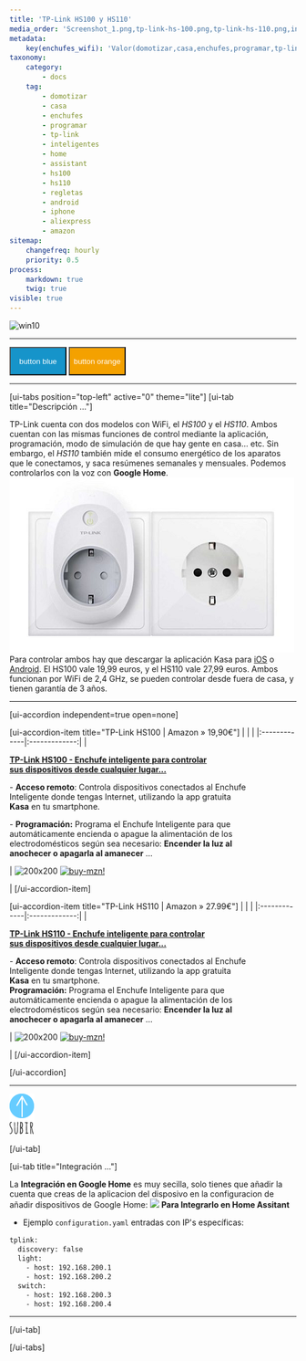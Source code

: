 ```yaml
---
title: 'TP-Link HS100 y HS110'
media_order: 'Screenshot_1.png,tp-link-hs-100.png,tp-link-hs-110.png,integracion_google_home.gif,up1_azul1.png'
metadata:
    key(enchufes_wifi): 'Valor(domotizar,casa,enchufes,programar,tp-link,inteligentes,programar,home,assistant,hs100,hs110,regletas,android,iphone,aliexpress,amazon)'
taxonomy:
    category:
        - docs
    tag:
        - domotizar
        - casa
        - enchufes
        - programar
        - tp-link
        - inteligentes
        - home
        - assistant
        - hs100
        - hs110
        - regletas
        - android
        - iphone
        - aliexpress
        - amazon
sitemap:
    changefreq: hourly
    priority: 0.5
process:
    markdown: true
    twig: true
visible: true
---
```


![win10](image://os-compat.png)

---
<button type="button" style="color:#fff;background-color:#1694CA;width:100px;height:50px;">button blue</button>
<button type="button" style="color:#fff;background-color:#f4a100;width:100px;height:50px;">button orange</button>


---

[ui-tabs position="top-left" active="0" theme="lite"]
[ui-tab title="Descripción ..."]

TP-Link cuenta con dos modelos con WiFi, el _HS100_ y el _HS110_. Ambos cuentan con las mismas funciones de control mediante la aplicación, programación, modo de simulación de que hay gente en casa... etc. Sin embargo, el _HS110_ también mide el consumo energético de los aparatos que le conectamos, y saca resúmenes semanales y mensuales. Podemos controlarlos con la voz con **Google Home**.
![](Screenshot_1.png)
Para controlar ambos hay que descargar la aplicación Kasa para [iOS](https://apple.co/2WveAlg) o [Android](http://bit.ly/2YgEx8L). El HS100 vale 19,99 euros, y el HS110 vale 27,99 euros. Ambos funcionan por WiFi de 2,4 GHz, se pueden controlar desde fuera de casa, y tienen garantía de 3 años.

---

[ui-accordion independent=true open=none]

[ui-accordion-item title="TP-Link HS100 | Amazon » 19,90€"]
|  |  |
|:-------------|:-------------:|
| <p>[**TP-Link HS100 - Enchufe inteligente para controlar<br /> sus dispositivos desde cualquier lugar...**](https://amzn.to/2Lj7sHB)</p><p>- **Acceso remoto**: Controla dispositivos conectados al Enchufe<br/>Inteligente donde tengas Internet, utilizando la app gratuita<br/>**Kasa** en tu smartphone.</p><p>- **Programación:** Programa el Enchufe Inteligente para que<br/>automáticamente encienda o apague la alimentación de los<br/> electrodomésticos según sea necesario: **Encender la luz al <br/>anochecer o apagarla al amanecer** ...</p> | ![200x200][amzn-TPL-HS100] [![buy-mzn!][buy-mzn]](https://amzn.to/2Lj7sHB)</p> |
[/ui-accordion-item]

[ui-accordion-item title="TP-Link HS110 | Amazon » 27.99€"]
|  |  |
|:-------------|:-------------:|
| <p>[**TP-Link HS110 - Enchufe inteligente para controlar<br /> sus dispositivos desde cualquier lugar...**](https://amzn.to/2HjWRab)</p><p>- **Acceso remoto**: Controla dispositivos conectados al Enchufe<br/>Inteligente donde tengas Internet, utilizando la app gratuita<br/>**Kasa** en tu smartphone.<br />**Programación:** Programa el Enchufe Inteligente para que<br/>automáticamente encienda o apague la alimentación de los<br/> electrodomésticos según sea necesario: **Encender la luz al <br/>anochecer o apagarla al amanecer** ...</p> | ![200x200][amzn-TPL-HS110] [![buy-mzn!][buy-mzn]](https://amzn.to/2HjWRab)</p> |
[/ui-accordion-item]

[/ui-accordion]

<!--- REFERENCIA A IMAGENES AL PIE DEL ARTÍCULO --->

[amzn-TPL-HS100]: user:/pages/03.enchufes-Inteligentes/01.tp-link-hs100-hs110/tp-link-hs-100.png?lightbox=1024&cropResize=200,200
[amzn-TPL-HS110]: user://pages/03.enchufes-Inteligentes/01.tp-link-hs100-hs110/tp-link-hs-110.png?lightbox=1024&cropResize=200,200
[buy-mzn]: https://dabuttonfactory.com/button.png?t=Comprar+en+AMAZON!&f=Roboto-Bold&ts=16&tc=fff&w=200&h=40&c=5&bgt=unicolored&bgc=037ba2

<!--- OCULTO: ![buy-aliex!][buy-aliex] --->
[buy-aliex]: https://dabuttonfactory.com/button.png?t=Comprar+en+ALIEXPRESS!&f=Roboto-Bold&ts=16&tc=fff&w=200&h=40&c=5&bgt=unicolored&bgc=ffae00

---

[![](up1_azul1.png)](# "Volver al Inicio")

[/ui-tab]

[ui-tab title="Integración ..."]

La **Integración en Google Home** es muy secilla, solo tienes que añadir la cuenta que creas de la aplicacion del disposivo en la configuracion de añadir dispositivos de Google Home:
![](integracion_google_home.gif)
**Para Integrarlo en Home Assitant**


+ Ejemplo `configuration.yaml` entradas con IP's específicas:

```text
tplink:
  discovery: false
  light:
    - host: 192.168.200.1
    - host: 192.168.200.2
  switch:
    - host: 192.168.200.3
    - host: 192.168.200.4
```
---

[/ui-tab]

[/ui-tabs]